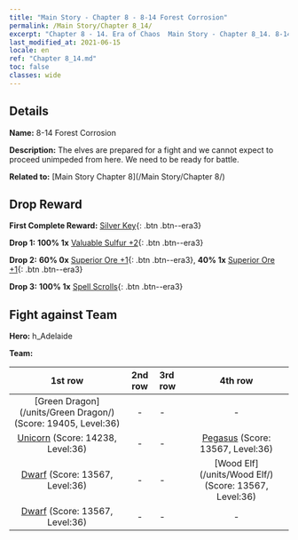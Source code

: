```yaml
---
title: "Main Story - Chapter 8 - 8-14 Forest Corrosion"
permalink: /Main Story/Chapter 8_14/
excerpt: "Chapter 8 - 14. Era of Chaos  Main Story - Chapter 8_14. 8-14 Forest Corrosion"
last_modified_at: 2021-06-15
locale: en
ref: "Chapter 8_14.md"
toc: false
classes: wide
---
```


## Details

 **Name:** 8-14 Forest Corrosion

 **Description:** The elves are prepared for a fight and we cannot expect to proceed unimpeded from here. We need to be ready for battle.

 **Related to:** [Main Story Chapter 8](/Main Story/Chapter 8/)

## Drop Reward

 **First Complete Reward:** [Silver Key](/Items/con_693/){: .btn .btn--era3}

 **Drop 1:** **100% 1x** [Valuable Sulfur +2](/Items/mat_29/){: .btn .btn--era3}

 **Drop 2:** **60% 0x** [Superior Ore +1](/Items/mat_19/){: .btn .btn--era3}, **40% 1x** [Superior Ore +1](/Items/mat_19/){: .btn .btn--era3}

 **Drop 3:** **100% 1x** [Spell Scrolls](/Items/con_694/){: .btn .btn--era3}


## Fight against Team
 **Hero:** h_Adelaide

 **Team:**


  | 1st row | 2nd row | 3rd row | 4th row |
  |:----:|:----:|:----|:----:|
  | [Green Dragon](/units/Green Dragon/) (Score: 19405, Level:36)  | - | - | - |
  | [Unicorn](/units/Unicorn/) (Score: 14238, Level:36)  | - | - | [Pegasus](/units/Pegasus/) (Score: 13567, Level:36)  |
  | [Dwarf](/units/Dwarf/) (Score: 13567, Level:36)  | - | - | [Wood Elf](/units/Wood Elf/) (Score: 13567, Level:36)  |
  | [Dwarf](/units/Dwarf/) (Score: 13567, Level:36)  | - | - | - |


